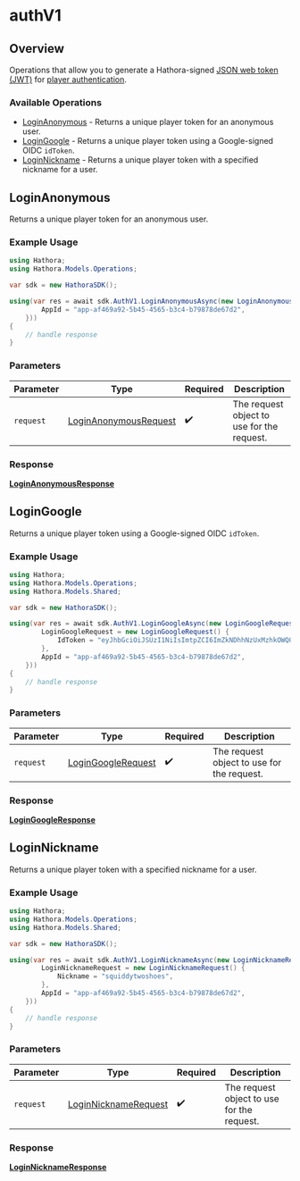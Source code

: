 # authV1

## Overview

Operations that allow you to generate a Hathora-signed [JSON web token (JWT)](https://jwt.io/) for [player authentication](https://hathora.dev/docs/lobbies-and-matchmaking/auth-service).

### Available Operations

* [LoginAnonymous](#loginanonymous) - Returns a unique player token for an anonymous user.
* [LoginGoogle](#logingoogle) - Returns a unique player token using a Google-signed OIDC `idToken`.
* [LoginNickname](#loginnickname) - Returns a unique player token with a specified nickname for a user.

## LoginAnonymous

Returns a unique player token for an anonymous user.

### Example Usage

```csharp
using Hathora;
using Hathora.Models.Operations;

var sdk = new HathoraSDK();

using(var res = await sdk.AuthV1.LoginAnonymousAsync(new LoginAnonymousRequest() {
        AppId = "app-af469a92-5b45-4565-b3c4-b79878de67d2",
    }))
{
    // handle response
}
```

### Parameters

| Parameter                                                                 | Type                                                                      | Required                                                                  | Description                                                               |
| ------------------------------------------------------------------------- | ------------------------------------------------------------------------- | ------------------------------------------------------------------------- | ------------------------------------------------------------------------- |
| `request`                                                                 | [LoginAnonymousRequest](../../Models/Operations/LoginAnonymousRequest.md) | :heavy_check_mark:                                                        | The request object to use for the request.                                |


### Response

**[LoginAnonymousResponse](../../Models/AuthV1/LoginAnonymousResponse.md)**


## LoginGoogle

Returns a unique player token using a Google-signed OIDC `idToken`.

### Example Usage

```csharp
using Hathora;
using Hathora.Models.Operations;
using Hathora.Models.Shared;

var sdk = new HathoraSDK();

using(var res = await sdk.AuthV1.LoginGoogleAsync(new LoginGoogleRequest() {
        LoginGoogleRequest = new LoginGoogleRequest() {
            IdToken = "eyJhbGciOiJSUzI1NiIsImtpZCI6ImZkNDhhNzUxMzhkOWQ0OGYwYWE2MzVlZjU2OWM0ZTE5NmY3YWU4ZDYiLCJ0eXAiOiJKV1QifQ.eyJpc3MiOiJhY2NvdW50cy5nb29nbGUuY29tIiwiYXpwIjoiODQ4NDEyODI2Nzg4LW00bXNyYjZxNDRkbTJ1ZTNrZ3Z1aTBmcTdrZGE1NWxzLmFwcHMuZ29vZ2xldXNlcmNvbnRlbnQuY29tIiwiYXVkIjoiODQ4NDEyODI2Nzg4LW00bXNyYjZxNDRkbTJ1ZTNrZ3Z1aTBmcTdrZGE1NWxzLmFwcHMuZ29vZ2xldXNlcmNvbnRlbnQuY29tIiwic3ViIjoiMTE0NTQyMzMwNzI3MTU2MTMzNzc2IiwiZW1haWwiOiJocGFdkeivmeuzQGdtYWlsLmNvbSIsImVtYWlsX3ZlcmlmaWVkIjp0cnVlLCJhdF9oYXNoIjoidno1NGhhdTNxbnVR",
        },
        AppId = "app-af469a92-5b45-4565-b3c4-b79878de67d2",
    }))
{
    // handle response
}
```

### Parameters

| Parameter                                                       | Type                                                            | Required                                                        | Description                                                     |
| --------------------------------------------------------------- | --------------------------------------------------------------- | --------------------------------------------------------------- | --------------------------------------------------------------- |
| `request`                                                       | [LoginGoogleRequest](../../Models/Shared/LoginGoogleRequest.md) | :heavy_check_mark:                                              | The request object to use for the request.                      |


### Response

**[LoginGoogleResponse](../../Models/AuthV1/LoginGoogleResponse.md)**


## LoginNickname

Returns a unique player token with a specified nickname for a user.

### Example Usage

```csharp
using Hathora;
using Hathora.Models.Operations;
using Hathora.Models.Shared;

var sdk = new HathoraSDK();

using(var res = await sdk.AuthV1.LoginNicknameAsync(new LoginNicknameRequest() {
        LoginNicknameRequest = new LoginNicknameRequest() {
            Nickname = "squiddytwoshoes",
        },
        AppId = "app-af469a92-5b45-4565-b3c4-b79878de67d2",
    }))
{
    // handle response
}
```

### Parameters

| Parameter                                                           | Type                                                                | Required                                                            | Description                                                         |
| ------------------------------------------------------------------- | ------------------------------------------------------------------- | ------------------------------------------------------------------- | ------------------------------------------------------------------- |
| `request`                                                           | [LoginNicknameRequest](../../Models/Shared/LoginNicknameRequest.md) | :heavy_check_mark:                                                  | The request object to use for the request.                          |


### Response

**[LoginNicknameResponse](../../Models/AuthV1/LoginNicknameResponse.md)**

